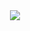 <div align="center">
  <img src="https://i.pinimg.com/736x/51/3e/9c/513e9cd8be5898db2cb72fdc9903c0f8.jpg"/>
</div>
